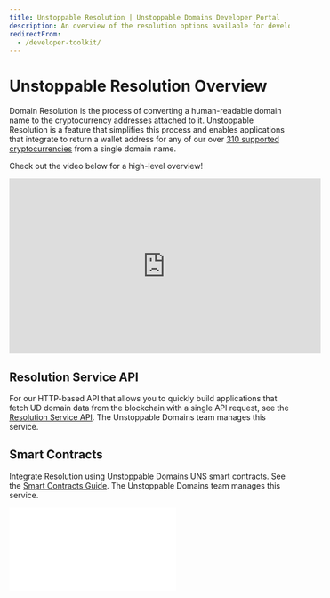 ```yaml
---
title: Unstoppable Resolution | Unstoppable Domains Developer Portal
description: An overview of the resolution options available for developers integrating Unstoppable Web3 domains into their Web3 applications.
redirectFrom:
  - /developer-toolkit/
---
```


# Unstoppable Resolution Overview

Domain Resolution is the process of converting a human-readable domain name to the cryptocurrency addresses attached to it. Unstoppable Resolution is a feature that simplifies this process and enables applications that integrate to return a wallet address for any of our over [310 supported cryptocurrencies](https://unstoppabledomains.freshdesk.com/support/solutions/articles/48001185621-supported-cryptocurrencies) from a single domain name.

Check out the video below for a high-level overview!

<div class="video-container">
<iframe width="560" height="315" src="https://www.youtube.com/embed/vQLQ36lWH8Y" title="Tutorial: Introduction To Unstoppable Domains Resolution" frameborder="0" allow="accelerometer; autoplay; clipboard-write; encrypted-media; gyroscope; picture-in-picture" allowfullscreen></iframe>
</div>


## Resolution Service API

For our HTTP-based API that allows you to quickly build applications that fetch UD domain data from the blockchain with a single API request, see the [Resolution Service API](/openapi/resolution). The Unstoppable Domains team manages this service.

## Smart Contracts

Integrate Resolution using Unstoppable Domains UNS smart contracts. See the [Smart Contracts Guide](../smart-contracts/quick-start/resolve-domains.md). The Unstoppable Domains team manages this service.

<embed src="/snippets/_developer-survey-embed.md" />
